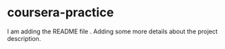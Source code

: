 # coursera-practice
I am adding the README file . Adding some more details about the project description.
